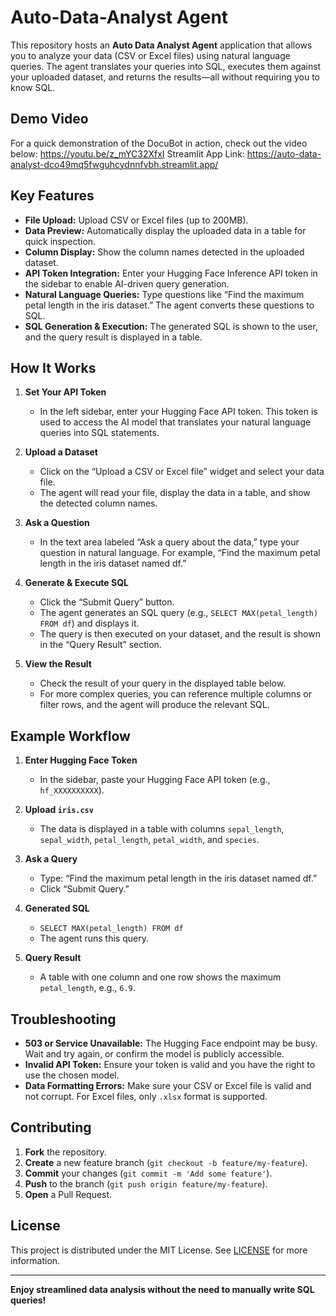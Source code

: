 # Auto-Data-Analyst Agent

This repository hosts an **Auto Data Analyst Agent** application that allows you to analyze your data (CSV or Excel files) using natural language queries. The agent translates your queries into SQL, executes them against your uploaded dataset, and returns the results—all without requiring you to know SQL.

## Demo Video

For a quick demonstration of the DocuBot in action, check out the video below:
https://youtu.be/z_mYC32XfxI
Streamlit App Link: https://auto-data-analyst-dco49mq5fwguhcydnnfvbh.streamlit.app/

## Key Features

- **File Upload:** Upload CSV or Excel files (up to 200MB).  
- **Data Preview:** Automatically display the uploaded data in a table for quick inspection.  
- **Column Display:** Show the column names detected in the uploaded dataset.  
- **API Token Integration:** Enter your Hugging Face Inference API token in the sidebar to enable AI-driven query generation.  
- **Natural Language Queries:** Type questions like “Find the maximum petal length in the iris dataset.” The agent converts these questions to SQL.  
- **SQL Generation & Execution:** The generated SQL is shown to the user, and the query result is displayed in a table.  

## How It Works

1. **Set Your API Token**  
   - In the left sidebar, enter your Hugging Face API token. This token is used to access the AI model that translates your natural language queries into SQL statements.

2. **Upload a Dataset**  
   - Click on the “Upload a CSV or Excel file” widget and select your data file.  
   - The agent will read your file, display the data in a table, and show the detected column names.

3. **Ask a Question**  
   - In the text area labeled “Ask a query about the data,” type your question in natural language. For example, “Find the maximum petal length in the iris dataset named df.”

4. **Generate & Execute SQL**  
   - Click the “Submit Query” button.  
   - The agent generates an SQL query (e.g., `SELECT MAX(petal_length) FROM df`) and displays it.  
   - The query is then executed on your dataset, and the result is shown in the “Query Result” section.

5. **View the Result**  
   - Check the result of your query in the displayed table below.  
   - For more complex queries, you can reference multiple columns or filter rows, and the agent will produce the relevant SQL.

## Example Workflow

1. **Enter Hugging Face Token**  
   - In the sidebar, paste your Hugging Face API token (e.g., `hf_XXXXXXXXXX`).

2. **Upload `iris.csv`**  
   - The data is displayed in a table with columns `sepal_length`, `sepal_width`, `petal_length`, `petal_width`, and `species`.

3. **Ask a Query**  
   - Type: “Find the maximum petal length in the iris dataset named df.”  
   - Click “Submit Query.”

4. **Generated SQL**  
   - `SELECT MAX(petal_length) FROM df`  
   - The agent runs this query.

5. **Query Result**  
   - A table with one column and one row shows the maximum `petal_length`, e.g., `6.9`.

## Troubleshooting

- **503 or Service Unavailable:** The Hugging Face endpoint may be busy. Wait and try again, or confirm the model is publicly accessible.
- **Invalid API Token:** Ensure your token is valid and you have the right to use the chosen model.
- **Data Formatting Errors:** Make sure your CSV or Excel file is valid and not corrupt. For Excel files, only `.xlsx` format is supported.

## Contributing

1. **Fork** the repository.  
2. **Create** a new feature branch (`git checkout -b feature/my-feature`).  
3. **Commit** your changes (`git commit -m 'Add some feature'`).  
4. **Push** to the branch (`git push origin feature/my-feature`).  
5. **Open** a Pull Request.

## License

This project is distributed under the MIT License. See [LICENSE](LICENSE) for more information.

---

**Enjoy streamlined data analysis without the need to manually write SQL queries!**
